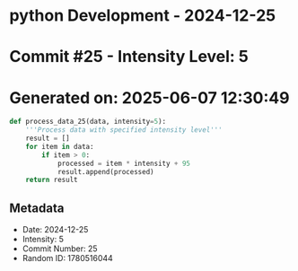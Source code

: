 ﻿# python Development - 2024-12-25
# Commit #25 - Intensity Level: 5
# Generated on: 2025-06-07 12:30:49
```python
def process_data_25(data, intensity=5):
    '''Process data with specified intensity level'''
    result = []
    for item in data:
        if item > 0:
            processed = item * intensity + 95
            result.append(processed)
    return result
```
## Metadata
- Date: 2024-12-25
- Intensity: 5
- Commit Number: 25
- Random ID: 1780516044
